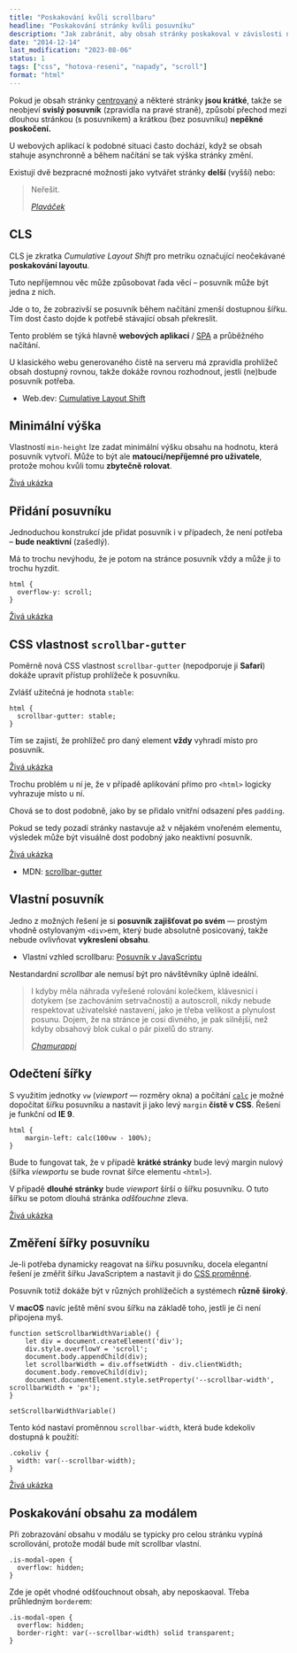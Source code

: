 ```yaml
---
title: "Poskakování kvůli scrollbaru"
headline: "Poskakování stránky kvůli posuvníku"
description: "Jak zabránit, aby obsah stránky poskakoval v závislosti na posuvníku."
date: "2014-12-14"
last_modification: "2023-08-06"
status: 1
tags: ["css", "hotova-reseni", "napady", "scroll"]
format: "html"
---
```


<p>Pokud je obsah stránky <a href="/centrovani#margin-auto">centrovaný</a> a některé stránky <b>jsou krátké</b>, takže se neobjeví <b>svislý posuvník</b> (zpravidla na pravé straně), způsobí přechod mezi dlouhou stránkou (s posuvníkem) a krátkou (bez posuvníku) <b>nepěkné poskočení.</b></p>

<p>U webových aplikací k podobné situaci často dochází, když se obsah stahuje asynchronně a během načítání se tak výška stránky změní.</p>

<p>Existují dvě bezpracné možnosti jako vytvářet stránky <b>delší</b> (vyšší) nebo:</p>

<blockquote cite="http://diskuse.jakpsatweb.cz/?action=vthread&amp;forum=7&amp;topic=149954#8">
  <p>Neřešit.</p>
  <p><cite><a href="http://plavacek.net">Plaváček</a></cite></p>
</blockquote>







<h2 id="cls">CLS</h2>

<p>CLS je zkratka <i lang="en">Cumulative Layout Shift</i> pro metriku označující neočekávané <b>poskakování layoutu</b>.</p>

<p>Tuto nepříjemnou věc může způsobovat řada věcí – posuvník může být jedna z nich.</p>

<p>Jde o to, že zobrazivší se posuvník během načítání zmenší dostupnou šířku. Tím dost často dojde k potřebě stávající obsah překreslit.</p>

<p>Tento problém se týká hlavně <b>webových aplikací</b> / <a href="/spa">SPA</a> a průběžného načítání.</p>

<p>U klasického webu generovaného čistě na serveru má zpravidla prohlížeč obsah dostupný rovnou, takže dokáže rovnou rozhodnout, jestli (ne)bude posuvník potřeba.</p>

<div class="external-content">
  <ul>
    <li>
      Web.dev: <a href="https://web.dev/cls/">Cumulative Layout Shift</a>
    </li>
  </ul>
</div>








<h2 id="min-height">Minimální výška</h2>

<p>Vlastností <code>min-height</code> lze zadat minimální výšku obsahu na hodnotu, která posuvník vytvoří. Může to být ale <b>matoucí/nepříjemné pro uživatele</b>, protože mohou kvůli tomu <b>zbytečně rolovat</b>.</p>

<p><a href="https://kod.djpw.cz/frib">Živá ukázka</a></p>






<h2 id="overflow">Přidání posuvníku</h2>

<p>Jednoduchou konstrukcí jde přidat posuvník i v případech, že není potřeba – <b>bude neaktivní</b> (zašedlý).</p>

<p>Má to trochu nevýhodu, že je potom na stránce posuvník vždy a může ji to trochu hyzdit.</p>

<pre><code>html {
  overflow-y: scroll;
}</code></pre>

<p><a href="https://kod.djpw.cz/erib">Živá ukázka</a></p>











<h2 id="scrollbar-gutter">CSS vlastnost <code>scrollbar-gutter</code></h2>

<p>Poměrně nová CSS vlastnost <code>scrollbar-gutter</code> (nepodporuje ji <b>Safari</b>) dokáže upravit přístup prohlížeče k posuvníku.</p>

<p>Zvlášť užitečná je hodnota <code>stable</code>:</p>

<pre><code>html {
  scrollbar-gutter: stable;
}</code></pre>









<p>Tím se zajistí, že prohlížeč pro daný element <b>vždy</b> vyhradí místo pro posuvník.</p>


<p><a href="https://kod.djpw.cz/exjd">Živá ukázka</a></p>

<p>Trochu problém u ní je, že v případě aplikování přímo pro <code>&lt;html></code> logicky vyhrazuje místo u ní.</p>

<p>Chová se to dost podobně, jako by se přidalo vnitřní odsazení přes <code>padding</code>.</p>

<p>Pokud se tedy pozadí stránky nastavuje až v nějakém vnořeném elementu, výsledek může být visuálně dost podobný jako neaktivní posuvník.</p>

<p><a href="https://kod.djpw.cz/fxjd">Živá ukázka</a></p>

<div class="external-content">
  <ul>
    <li>
      MDN: <a href="https://developer.mozilla.org/en-US/docs/Web/CSS/scrollbar-gutter">scrollbar-gutter</a>
    </li>
  </ul>
</div>


<h2 id="js-posuvnik">Vlastní posuvník</h2>

<p>Jedno z možných řešení je si <b>posuvník zajišťovat po svém</b> — prostým vhodně ostylovaným <code>&lt;div></code>em, který bude absolutně posicovaný, takže nebude ovlivňovat <b>vykreslení obsahu</b>.</p>

<div class="internal-content">
  <ul>
    <li>Vlastní vzhled scrollbaru: <a href="/styl-posuvniku#js">Posuvník v JavaScriptu</a></li>
  </ul>
</div>

<p>Nestandardní <i>scrollbar</i> ale nemusí být pro návštěvníky úplně ideální.</p>

<blockquote cite="http://diskuse.jakpsatweb.cz/?action=vthread&amp;forum=7&amp;topic=149954#10">
  <p>I kdyby měla náhrada vyřešené rolování kolečkem, klávesnicí i dotykem (se zachováním setrvačnosti) a autoscroll, nikdy nebude respektovat uživatelské nastavení, jako je třeba velikost a plynulost posunu. Dojem, že na stránce je cosi divného, je pak silnější, než kdyby obsahový blok cukal o pár pixelů do strany.</p>
  
  <p><cite><a href="http://webylon.info">Chamurappi</a></cite></p>
</blockquote>










<h2 id="odecteni">Odečtení šířky</h2>

<p>S využitím jednotky <code>vw</code> (<i>viewport</i> — rozměry okna) a počítání <a href="/calc"><code>calc</code></a> je možné dopočítat šířku posuvníku a nastavit ji jako levý <code>margin</code> <b>čistě v CSS</b>. Řešení je funkční od <b>IE 9</b>.</p>

<pre><code>html {
    margin-left: calc(100vw - 100%);
}</code></pre>

<p>Bude to fungovat tak, že v případě <b>krátké stránky</b> bude levý margin nulový (šířka <i>viewportu</i> se bude rovnat šířce elementu <code>&lt;html></code>).</p>

<p>V případě <b>dlouhé stránky</b> bude <i>viewport</i> šírší o šířku posuvníku. O tuto šířku se potom dlouhá stránka <i>odšťouchne</i> zleva.</p>

<p><a href="https://kod.djpw.cz/jrib-">Živá ukázka</a></p>











<h2 id="sirka-posuvniku">Změření šířky posuvníku</h2>

<p>Je-li potřeba dynamicky reagovat na šířku posuvníku, docela elegantní řešení je změřit šířku JavaScriptem a nastavit ji do <a href="/var">CSS proměnné</a>.</p>

<p>Posuvník totiž dokáže být v různých prohlížečích a systémech <b>různě široký</b>.</p>

<p>V <b>macOS</b> navíc ještě mění svou šířku na základě toho, jestli je či není připojena myš.</p>

<pre><code>function setScrollbarWidthVariable() {
    let div = document.createElement('div');
    div.style.overflowY = 'scroll';
    document.body.appendChild(div);
    let scrollbarWidth = div.offsetWidth - div.clientWidth;
    document.body.removeChild(div);
    document.documentElement.style.setProperty('--scrollbar-width', scrollbarWidth + 'px');
}

setScrollbarWidthVariable()</code></pre>


<p>Tento kód nastaví proměnnou <code>scrollbar-width</code>, která bude kdekoliv dostupná k použití:</p>

<pre><code>.cokoliv {
  width: var(--scrollbar-width);
}</code></pre>

<p><a href="https://kod.djpw.cz/hxjd">Živá ukázka</a></p>


















<h2 id="modal">Poskakování obsahu za modálem</h2>

<p>Při zobrazování obsahu v modálu se typicky pro celou stránku vypíná scrollování, protože modál bude mít scrollbar vlastní.</p>

<pre><code>.is-modal-open {
  overflow: hidden;
}</code></pre>







<p>Zde je opět vhodné odšťouchnout obsah, aby neposkaoval. Třeba průhledným <code>border</code>em:</p>

<pre><code>.is-modal-open {
  overflow: hidden;
  border-right: var(--scrollbar-width) solid transparent;
}</code></pre>

<!--

<h2 id="odstouchnuti">Odšťouchnutí</h2>

<p><b>Chamurappi</b> vytvořil jednoduchý JavaScript, který <b>změří šířku posuvníku</b> a přidá ji u krátkých stránek jako pravé <a href="/margin">odsazení</a> (<code>margin-right</code>).</p>

<p><a href="https://kod.djpw.cz/hrib">Živá ukázka</a></p>

<h2 id="mobilni-zarizeni">Mobilní zařízení</h2>

<p>Při <i>odšťouchávání</i> je nutné dát pozor při vytvářneí <a href="/responsivni-web">responsivní podoby webu</a>, kde nejspíš budeme chtít obsah přes celou šířku a odšťouchnutí by bylo nežádoucí. Pokud je <b>centrovaný obsah</b> široký <code>900px</code>, stačí kód, který odsunutí zajistí obalit <a href="/mobilni-web#media-queries"><code>@media</code> pravidlem</a>, aby se při menší šířce <b>neaplikoval</b>:</p>

<pre><code>@media (min-width: 900px) {
}</code></pre>
-->